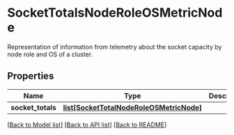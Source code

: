 # SocketTotalsNodeRoleOSMetricNode

Representation of information from telemetry about the socket capacity by node role and OS of a cluster.
## Properties
Name | Type | Description | Notes
------------ | ------------- | ------------- | -------------
**socket_totals** | [**list[SocketTotalNodeRoleOSMetricNode]**](SocketTotalNodeRoleOSMetricNode.md) |  | [optional] 

[[Back to Model list]](../README.md#documentation-for-models) [[Back to API list]](../README.md#documentation-for-api-endpoints) [[Back to README]](../README.md)


